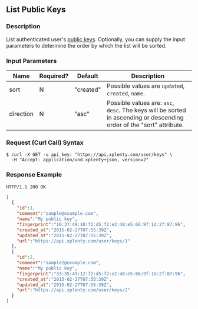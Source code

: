 ## List Public Keys

### Description
List authenticated user's [public keys](https://github.com/xplenty/xplenty-api-doc-v2/blob/master/resources/public-key.md).
Optionally, you can supply the input parameters to determine the order by which the list will be sorted.

### Input Parameters

|Name|Required?|Default|Description|
|----|---------|-------|-----------|
sort|N|"created"|Possible values are  ```updated```, ```created```, ```name```.
direction|N|"asc"|Possible values are: ```asc```, ```desc```. The keys will be sorted in ascending or descending order of the "sort" attribute.

### Request (Curl Call) Syntax
```shell
$ curl -X GET -u api_key: "https://api.xplenty.com/user/keys" \
  -H "Accept: application/vnd.xplenty+json, version=2"
```

### Response Example
```HTTP
HTTP/1.1 200 OK
```

```json
[
  {
    "id":1,
    "comment":"sample@example.com",
    "name":"My public key",
    "fingerprint":"10:37:49:10:f2:d5:f2:e2:48:e5:66:9f:1d:2f:87:96",
    "created_at":"2015-02-27T07:55:39Z",
    "updated_at":"2015-02-27T07:55:39Z",
    "url":"https://api.xplenty.com/user/keys/1"
  },
  {
    "id":2,
    "comment":"sample2@example.com",
    "name":"My public key",
    "fingerprint":"33:35:49:12:f2:d5:f2:e2:48:e5:66:9f:1d:2f:87:96",
    "created_at":"2015-02-27T07:55:39Z",
    "updated_at":"2015-02-27T07:55:39Z",
    "url":"https://api.xplenty.com/user/keys/2"
  }
]
```
